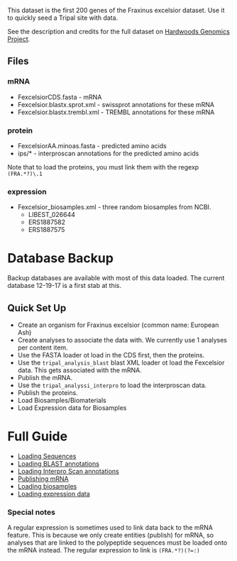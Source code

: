
This dataset is the first 200 genes of the Fraxinus excelsior dataset.  Use it to quickly seed a Tripal site with data.

See the description and credits for the full dataset on [Hardwoods Genomics Project](https://hardwoodgenomics.org/content/European-Ash).
## Files

### mRNA
* FexcelsiorCDS.fasta - mRNA
* Fexcelsior.blastx.sprot.xml - swissprot annotations for these mRNA
* Fexcelsior.blastx.trembl.xml - TREMBL annotations for these mRNA

### protein
* FexcelsiorAA.minoas.fasta - predicted amino acids
* ips/* - interproscan annotations for the predicted amino acids

Note that to load the proteins, you must link them with the regexp `(FRA.*?)\.1`

### expression
* Fexcelsior_biosamples.xml - three random biosamples from NCBI.
	- LIBEST_026644
	- ERS1887582
	- ERS1887575
# Database Backup

Backup databases are available with most of this data loaded.  The current database 12-19-17 is a first stab at this.


## Quick Set Up

* Create an organism for Fraxinus excelsior (common name: European Ash)
* Create analyses to associate the data with.  We currently use 1 analyses per content item.
* Use the FASTA loader ot load in the CDS first, then the proteins.
* Use the `tripal_analysis_blast` blast XML loader ot load the Fexcelsior data.  This gets associated with the mRNA.
* Publish the mRNA.
* Use the `tripal_analyssi_interpro` to load the interproscan data.
* Publish the proteins.
* Load Biosamples/Biomaterials
* Load Expression data for Biosamples


# Full Guide
* [Loading Sequences](/documentation/loading_FASTA.md)
* [Loading BLAST annotations](/documentation/loading_BLAST.md)
* [Loading Interpro Scan annotations](/documentation/loading_IPS.md)
* [Publishing mRNA](/documentation/publishing_mRNA.md)
* [Loading biosamples](/documentation/loading_biosamples.md)
* [Loading expression data](/documentation/loading_expression_data.md)

### Special notes

A regular expression is sometimes used to link data back to the mRNA feature.  This is because we only create entities (publish) for mRNA, so analyses that are linked to the polypeptide sequences must be loaded onto the mRNA instead. The regular expression to link is `(FRA.*?)(?=:)`
